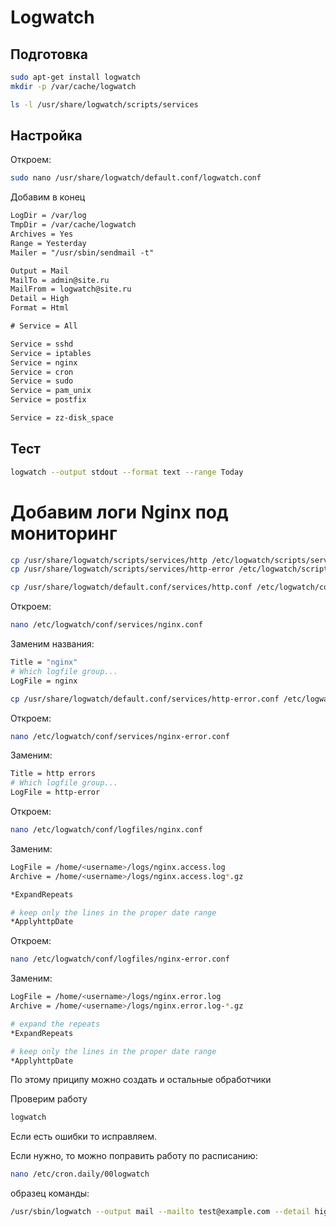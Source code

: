Logwatch
==========

## Подготовка

```bash
sudo apt-get install logwatch
mkdir -p /var/cache/logwatch

ls -l /usr/share/logwatch/scripts/services
```

## Настройка

Откроем:
```bash
sudo nano /usr/share/logwatch/default.conf/logwatch.conf
```

Добавим в конец
```txt
LogDir = /var/log
TmpDir = /var/cache/logwatch
Archives = Yes
Range = Yesterday
Mailer = "/usr/sbin/sendmail -t"

Output = Mail
MailTo = admin@site.ru
MailFrom = logwatch@site.ru
Detail = High
Format = Html

# Service = All

Service = sshd
Service = iptables
Service = nginx
Service = cron
Service = sudo
Service = pam_unix
Service = postfix

Service = zz-disk_space
```


## Тест

```bash
logwatch --output stdout --format text --range Today
```


# Добавим логи Nginx под мониторинг

```bash
cp /usr/share/logwatch/scripts/services/http /etc/logwatch/scripts/services/nginx
cp /usr/share/logwatch/scripts/services/http-error /etc/logwatch/scripts/services/nginx-error

cp /usr/share/logwatch/default.conf/services/http.conf /etc/logwatch/conf/services/nginx.conf
```

Откроем:
```bash
nano /etc/logwatch/conf/services/nginx.conf
```

Заменим названия:
```bash
Title = "nginx"
# Which logfile group...
LogFile = nginx
```


```bash
cp /usr/share/logwatch/default.conf/services/http-error.conf /etc/logwatch/conf/services/nginx-error.conf
```

Откроем:
```bash
nano /etc/logwatch/conf/services/nginx-error.conf
```

Заменим:
```bash
Title = http errors
# Which logfile group...
LogFile = http-error
```

Откроем:
```bash
nano /etc/logwatch/conf/logfiles/nginx.conf
```

Заменим:
```bash
LogFile = /home/<username>/logs/nginx.access.log
Archive = /home/<username>/logs/nginx.access.log*.gz

*ExpandRepeats

# keep only the lines in the proper date range
*ApplyhttpDate
```

Откроем:
```bash
nano /etc/logwatch/conf/logfiles/nginx-error.conf
```

Заменим:
```bash
LogFile = /home/<username>/logs/nginx.error.log
Archive = /home/<username>/logs/nginx.error.log-*.gz

# expand the repeats
*ExpandRepeats

# keep only the lines in the proper date range
*ApplyhttpDate
```

По этому приципу можно создать и остальные обработчики

Проверим работу
```bash
logwatch
```
Если есть ошибки то исправляем.

Если нужно, то можно поправить работу по расписанию:
```bash
nano /etc/cron.daily/00logwatch
```

образец команды:
```bash
/usr/sbin/logwatch --output mail --mailto test@example.com --detail high
```
